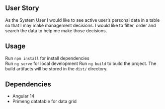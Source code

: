 ## User Story
As the System User I would like to see active user’s personal data in a table so that I may make management decisions. I would like to filter, order and search the data to help me make those decisions.  

## Usage

Run `npm install` for install dependencies  
Run `ng serve` for local development
Run `ng build` to build the project. The build artifacts will be stored in the `dist/` directory.

## Dependencies

- Angular 14
- Primeng datatable for data grid
